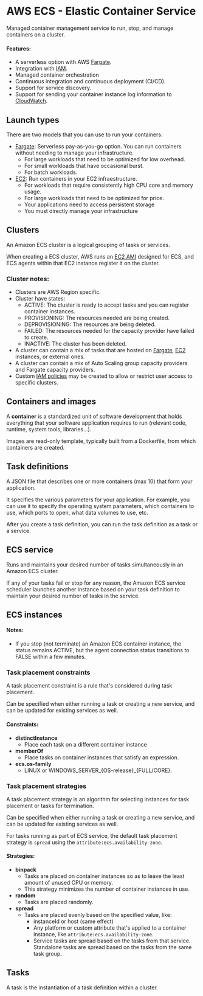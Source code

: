 # AWS ECS - Elastic Container Service

Managed container management service to run, stop, and manage containers on a cluster.

#### Features:
- A serverless option with AWS [Fargate](Fargate.md).
- Integration with [IAM](IAM.md).
- Managed container orchestration
- Continuous integration and continuous deployment (CI/CD).
- Support for service discovery.
- Support for sending your container instance log information to [CloudWatch](CloudWatch.md).

## Launch types

There are two models that you can use to run your containers:
- [Fargate](Fargate.md): Serverless pay-as-you-go option. You can run containers without needing to manage your infrastructure.
    - For large workloads that need to be optimized for low overhead.
    - For small workloads that have occasional burst.
    - For batch workloads.
- [EC2](EC2.md): Run containers in your EC2 infraestructure.
    - For workloads that require consistently high CPU core and memory usage.
    - For large workloads that need to be optimized for price.
    - Your applications need to access persistent storage
    - You must directly manage your infrastructure

## Clusters

An Amazon ECS cluster is a logical grouping of tasks or services. 

When creating a ECS cluster, AWS runs an [EC2 AMI](EC2.md#ami) designed for ECS, and ECS agents within that EC2 instance register it on the cluster.

### Cluster notes:
- Clusters are AWS Region specific.
- Cluster have states:
    - ACTIVE: The cluster is ready to accept tasks and you can register container instances.
    - PROVISIONING: The resources needed are being created.
    - DEPROVISIONING: The resources are being deleted.
    - FAILED: The resources needed for the capacity provider have failed to create.
    - INACTIVE: The cluster has been deleted.
- A cluster can contain a mix of tasks that are hosted on [Fargate](Fargate.md), [EC2](EC2.md) instances, or external ones.
- A cluster can contain a mix of Auto Scaling group capacity providers and Fargate capacity providers.
- Custom [IAM policies](IAM.md#policies) may be created to allow or restrict user access to specific clusters.

## Containers and images

A **container** is a standardized unit of software development that holds everything that your software application requires to run (relevant code, runtime, system tools, libraries...).

Images are read-only template, typically built from a Dockerfile, from which containers are created.

## Task definitions

A JSON file that describes one or more containers (max 10) that form your application.

It specifies the various parameters for your application. For example, you can use it to specify the operating system parameters, which containers to use, which ports to open, what data volumes to use, etc.

After you create a task definition, you can run the task definition as a task or a service.

## ECS service

Runs and maintains your desired number of tasks simultaneously in an Amazon ECS cluster.

If any of your tasks fail or stop for any reason, the Amazon ECS service scheduler launches another instance based on your task definition to maintain your desired number of tasks in the service.

## ECS instances

#### Notes:
- If you stop (not terminate) an Amazon ECS container instance, the status remains ACTIVE, but the agent connection status transitions to FALSE within a few minutes.

### Task placement constraints

A task placement constraint is a rule that's considered during task placement.

Can be specified when either running a task or creating a new service, and can be updated for existing services as well.

#### Constraints:
- **distinctInstance**
    - Place each task on a different container instance
- **memberOf**
    - Place tasks on container instances that satisfy an expression.
- **ecs.os-family**
    - LINUX or WINDOWS_SERVER_{OS-release}_{FULL/CORE}.

### Task placement strategies

A task placement strategy is an algorithm for selecting instances for task placement or tasks for termination.

Can be specified when either running a task or creating a new service, and can be updated for existing services as well.

For tasks running as part of ECS service, the default task placement strategy is `spread` using the `attribute:ecs.availability-zone`.

#### Strategies:
- **binpack**
    - Tasks are placed on container instances so as to leave the least amount of unused CPU or memory.
    - This strategy minimizes the number of container instances in use.
- **random**
    - Tasks are placed randomly.
- **spread**
    - Tasks are placed evenly based on the specified value, like:
        - instanceId or host (same effect)
        - Any platform or custom attribute that's applied to a container instance, like `attribute:ecs.availability-zone`.
        - Service tasks are spread based on the tasks from that service. Standalone tasks are spread based on the tasks from the same task group.

## Tasks

A task is the instantiation of a task definition within a cluster.